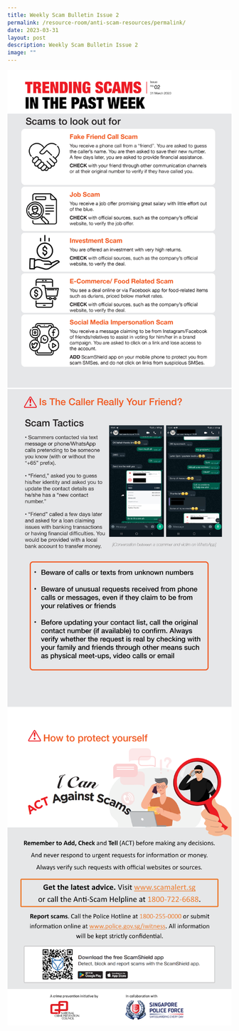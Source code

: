 ```yaml
---
title: Weekly Scam Bulletin Issue 2
permalink: /resource-room/anti-scam-resources/permalink/
date: 2023-03-31
layout: post
description: Weekly Scam Bulletin Issue 2
image: ""
---
```

![Weekly Bulletin Issue 2 - Scams to look out for](/images/SPEO%20Weekly%20Bulletin/wsb-02-01.jpg)
![Weekly Bulletin Issue 2 - Scam Tactics](/images/SPEO%20Weekly%20Bulletin/wsb-02-02.jpg)
![Weekly Bulletin Issue 2 - How to protect yourself](/images/SPEO%20Weekly%20Bulletin/weekly%20scams%20bulletin%20issue%2011%20(finalised%20copy)_003.png)